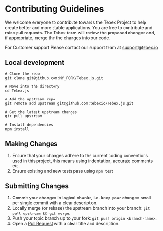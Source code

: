 # Contributing Guidelines

We welcome everyone to contribute towards the Tebex Project to help create better and more stable applications. You are free to contribute and raise pull requests. The Tebex team will review the proposed changes and, if appropriate, merge the the changes into our code. 

For Customer support Please contact our support team at [support@tebex.io](mailto:support@tebex.io)

## Local development

```shell
# Clone the repo
git clone git@github.com:MY_FORK/Tebex.js.git

# Move into the directory
cd Tebex.js

# Add the upstream repo
git remote add upstream git@github.com:tebexio/Tebex.js.git

# Get the latest upstream changes
git pull upstream

# Install dependencies
npm install
```

## Making Changes
1. Ensure that your changes adhere to the current coding conventions used in this project, this means using indentation, accurate comments etc.
2. Ensure existing and new tests pass using `npm test`

## Submitting Changes
1. Commit your changes in logical chunks, i.e. keep your changes small per single commit with a clear description.
2. Locally merge (or rebase) the upstream branch into your branch: `git pull upstream && git merge`.
3. Push your topic branch up to your fork: `git push origin <branch-name>`.
4. Open a [Pull Request](https://help.github.com/articles/using-pull-requests) with a clear title and description.
